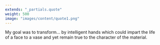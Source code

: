```yaml
---
extends: "_partials.quote"
weight: 500
image: "images/content/quote1.png"
---
```


My goal was to transform… by intelligent hands which could impart the life of a face to a vase and yet remain true to the character of the material.
